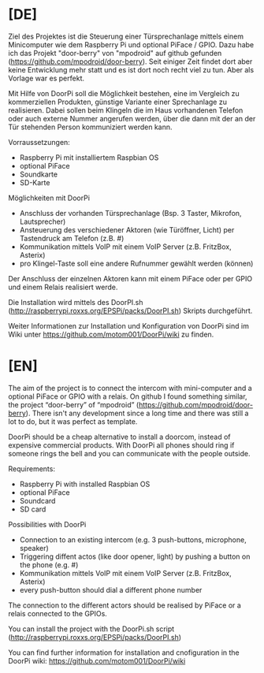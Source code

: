 [DE]
==========
Ziel des Projektes ist die Steuerung einer Türsprechanlage mittels einem Minicomputer wie dem Raspberry Pi und optional PiFace / GPIO.
Dazu habe ich das Projekt "door-berry" von "mpodroid" auf github gefunden (https://github.com/mpodroid/door-berry). 
Seit einiger Zeit findet dort aber keine Entwicklung mehr statt und es ist dort noch recht viel zu tun. Aber als Vorlage war es perfekt.

Mit Hilfe von DoorPi soll die Möglichkeit bestehen, eine im Vergleich zu kommerziellen Produkten, günstige Variante einer Sprechanlage zu realisieren. Dabei sollen beim Klingeln die im Haus vorhandenen Telefon oder auch externe Nummer angerufen werden, über die dann mit der an der Tür stehenden Person kommuniziert werden kann.

Vorraussetzungen:
* Raspberry Pi mit installiertem Raspbian OS
* optional PiFace
* Soundkarte
* SD-Karte

Möglichkeiten mit DoorPi
* Anschluss der vorhanden Türsprechanlage (Bsp. 3 Taster, Mikrofon, Lautsprecher)
* Ansteuerung des verschiedener Aktoren (wie Türöffner, Licht) per Tastendruck am Telefon (z.B. #)
* Kommunikation mittels VoIP mit einem VoIP Server (z.B. FritzBox, Asterix)
* pro Klingel-Taste soll eine andere Rufnummer gewählt werden (können)

Der Anschluss der einzelnen Aktoren kann mit einem PiFace oder per GPIO und einem Relais realisiert werde. 

Die Installation wird mittels des DoorPI.sh (http://raspberrypi.roxxs.org/EPSPi/packs/DoorPI.sh) Skripts durchgeführt.

Weiter Informationen zur Installation und Konfiguration von DoorPi sind im Wiki unter https://github.com/motom001/DoorPi/wiki zu finden.

[EN]
==========

The aim of the project is to connect the intercom with mini-computer and a optional PiFace or GPIO with a relais. 
On github I found something similar, the project “door-berry” of “mpodroid” (https://github.com/mpodroid/door-berry).
There isn't any development since a long time and there was still a lot to do, but it was perfect as template.

DoorPi should be a cheap alternative to install a doorcom, instead of expensive commercial products.
With DoorPi all phones should ring if someone rings the bell and you can communicate with the people outside.

Requirements:
* Raspberry Pi with installed Raspbian OS
* optional PiFace
* Soundcard
* SD card

Possibilities with DoorPi
* Connection to an existing intercom (e.g. 3 push-buttons, microphone, speaker)
* Triggering diffent actos  (like door opener, light) by pushing a button on the phone (e.g. #)
* Kommunikation mittels VoIP mit einem VoIP Server (z.B. FritzBox, Asterix)
* every push-button should dial a different phone number

The connection to the different actors should be realised by PiFace or a relais connected to the GPIOs.

You can install the project with the DoorPi.sh script (http://raspberrypi.roxxs.org/EPSPi/packs/DoorPI.sh)

You can find further information for installation and cnofiguration in the DoorPi wiki: https://github.com/motom001/DoorPi/wiki
